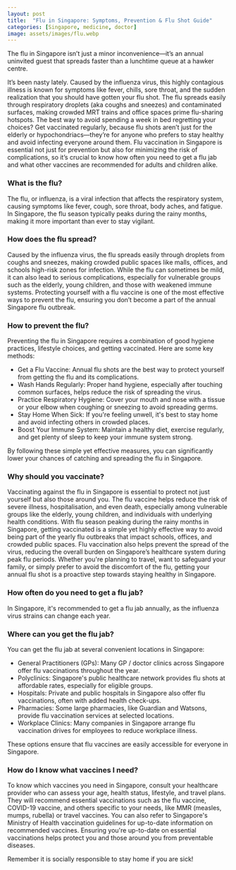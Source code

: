 ```yaml
---
layout: post
title:  "Flu in Singapore: Symptoms, Prevention & Flu Shot Guide"
categories: [Singapore, medicine, doctor]
image: assets/images/flu.webp
---
```


The flu in Singapore isn’t just a minor inconvenience—it’s an annual uninvited guest that spreads faster than a lunchtime queue at a hawker centre. 

It’s been nasty lately. Caused by the influenza virus, this highly contagious illness is known for symptoms like fever, chills, sore throat, and the sudden realization that you should have gotten your flu shot. The flu spreads easily through respiratory droplets (aka coughs and sneezes) and contaminated surfaces, making crowded MRT trains and office spaces prime flu-sharing hotspots. The best way to avoid spending a week in bed regretting your choices? Get vaccinated regularly, because flu shots aren’t just for the elderly or hypochondriacs—they’re for anyone who prefers to stay healthy and avoid infecting everyone around them. Flu vaccination in Singapore is essential not just for prevention but also for minimizing the risk of complications, so it’s crucial to know how often you need to get a flu jab and what other vaccines are recommended for adults and children alike.

### What is the flu?

The flu, or influenza, is a viral infection that affects the respiratory system, causing symptoms like fever, cough, sore throat, body aches, and fatigue. In Singapore, the flu season typically peaks during the rainy months, making it more important than ever to stay vigilant. 

### How does the flu spread?

Caused by the influenza virus, the flu spreads easily through droplets from coughs and sneezes, making crowded public spaces like malls, offices, and schools high-risk zones for infection. While the flu can sometimes be mild, it can also lead to serious complications, especially for vulnerable groups such as the elderly, young children, and those with weakened immune systems. Protecting yourself with a flu vaccine is one of the most effective ways to prevent the flu, ensuring you don’t become a part of the annual Singapore flu outbreak.

### How to prevent the flu?

Preventing the flu in Singapore requires a combination of good hygiene practices, lifestyle choices, and getting vaccinated. Here are some key methods:

+ Get a Flu Vaccine: Annual flu shots are the best way to protect yourself from getting the flu and its complications.
+ Wash Hands Regularly: Proper hand hygiene, especially after touching common surfaces, helps reduce the risk of spreading the virus.
+ Practice Respiratory Hygiene: Cover your mouth and nose with a tissue or your elbow when coughing or sneezing to avoid spreading germs.
+ Stay Home When Sick: If you're feeling unwell, it's best to stay home and avoid infecting others in crowded places.
+ Boost Your Immune System: Maintain a healthy diet, exercise regularly, and get plenty of sleep to keep your immune system strong.

By following these simple yet effective measures, you can significantly lower your chances of catching and spreading the flu in Singapore.

### Why should you vaccinate?

Vaccinating against the flu in Singapore is essential to protect not just yourself but also those around you. The flu vaccine helps reduce the risk of severe illness, hospitalisation, and even death, especially among vulnerable groups like the elderly, young children, and individuals with underlying health conditions. With flu season peaking during the rainy months in Singapore, getting vaccinated is a simple yet highly effective way to avoid being part of the yearly flu outbreaks that impact schools, offices, and crowded public spaces. Flu vaccination also helps prevent the spread of the virus, reducing the overall burden on Singapore’s healthcare system during peak flu periods. Whether you're planning to travel, want to safeguard your family, or simply prefer to avoid the discomfort of the flu, getting your annual flu shot is a proactive step towards staying healthy in Singapore.

### How often do you need to get a flu jab?

In Singapore, it's recommended to get a flu jab annually, as the influenza virus strains can change each year.

### Where can you get the flu jab?

You can get the flu jab at several convenient locations in Singapore:

+ General Practitioners (GPs): Many GP / doctor clinics across Singapore offer flu vaccinations throughout the year.
+ Polyclinics: Singapore's public healthcare network provides flu shots at affordable rates, especially for eligible groups.
+ Hospitals: Private and public hospitals in Singapore also offer flu vaccinations, often with added health check-ups.
+ Pharmacies: Some large pharmacies, like Guardian and Watsons, provide flu vaccination services at selected locations.
+ Workplace Clinics: Many companies in Singapore arrange flu vaccination drives for employees to reduce workplace illness.

These options ensure that flu vaccines are easily accessible for everyone in Singapore.

### How do I know what vaccines I need?

To know which vaccines you need in Singapore, consult your healthcare provider who can assess your age, health status, lifestyle, and travel plans. They will recommend essential vaccinations such as the flu vaccine, COVID-19 vaccine, and others specific to your needs, like MMR (measles, mumps, rubella) or travel vaccines. You can also refer to Singapore's Ministry of Health vaccination guidelines for up-to-date information on recommended vaccines. Ensuring you're up-to-date on essential vaccinations helps protect you and those around you from preventable diseases.

Remember it is socially responsible to stay home if you are sick!